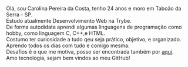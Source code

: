 Olá, sou Carolina Pereira da Costa, tenho 24 anos e moro em Taboão da Serra - SP.<br/>
Estudo atualmente Desenvolvimento Web na Trybe.<br/>
De forma autodidata aprendi algumas linguagens de programação como hobby, como linguagem C, C++,e HTML.<br/>
Costumo ter curiosidade a tudo qeu seja prático, objetivo, e organizado. Aprendo todos os dias com tudo e comigo mesma.<br/>
Desafios é o que me motiva, posso ser encontrada também por [aqui](https://www.linkedin.com/in/carolinapereiradacosta/).<br/>
Amo tecnologia, sejam bem vindos ao meu GitHub!<br/>
